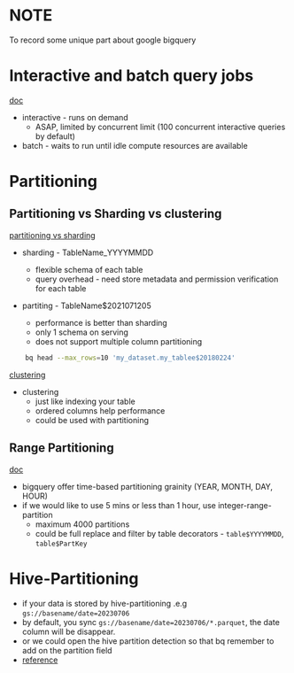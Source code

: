 # NOTE

To record some unique part about google bigquery

# Interactive and batch query jobs

[doc](https://cloud.google.com/bigquery/docs/running-queries)
* interactive - runs on demand
  * ASAP, limited by concurrent limit (100 concurrent interactive queries by default)
* batch - waits to run until idle compute resources are available

# Partitioning

## Partitioning vs Sharding vs clustering

[partitioning vs sharding](https://cloud.google.com/bigquery/docs/partitioned-tables)

* sharding - TableName_YYYYMMDD
  * flexible schema of each table
  * query overhead - need store metadata and permission verification for each table 

* partiting - TableName$2021071205
  * performance is better than sharding
  * only 1 schema on serving
  * does not support multiple column partitioning

```bash
    bq head --max_rows=10 'my_dataset.my_tablee$20180224'
```

[clustering](https://cloud.google.com/bigquery/docs/clustered-tables)

* clustering
  * just like indexing your table
  * ordered columns help performance
  * could be used with partitioning

## Range Partitioning

[doc](https://cloud.google.com/bigquery/docs/creating-partitioned-tables#python_1)

* bigquery offer time-based partitioning grainity (YEAR, MONTH, DAY, HOUR)
* if we would like to use 5 mins or less than 1 hour, use integer-range-partition
  * maximum 4000 partitions
  * could be full replace and filter by table decorators - `table$YYYYMMDD`, `table$PartKey`

# Hive-Partitioning

* if your data is stored by hive-partitioning .e.g `gs://basename/date=20230706`
* by default, you sync `gs://basename/date=20230706/*.parquet`, the date column will be disappear.
* or we could open the hive partition detection so that bq remember to add on the partition field
* [reference](https://cloud.google.com/bigquery/docs/hive-partitioned-loads-gcs)